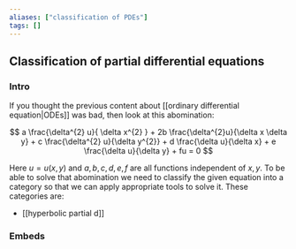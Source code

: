 ```yaml
---
aliases: ["classification of PDEs"]
tags: []
---
```


## Classification of partial differential equations
### Intro
If you thought the previous content about [[ordinary differential equation|ODEs]] was bad, then look at this abomination:

$$ a \frac{\delta^{2} u}{ \delta x^{2} } + 2b \frac{\delta^{2}u}{\delta x \delta y} + c \frac{\delta^{2} u}{\delta y^{2}} + d \frac{\delta u}{\delta x} + e \frac{\delta u}{\delta y} + fu = 0 $$

Here $u=u(x,y)$ and $a,b,c,d,e,f$ are all functions independent of $x,y$. To be able to solve that abomination we need to classify the given equation into a category so that we can apply appropriate tools to solve it. These categories are:
- [[hyperbolic partial d]]

### Embeds